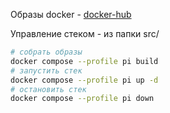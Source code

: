 Образы docker - [docker-hub](https://hub.docker.com/u/konstantindudersky)


Управление стеком - из папки src/
```sh
# собрать образы
docker compose --profile pi build
# запустить стек
docker compose --profile pi up -d
# остановить стек
docker compose --profile pi down
```
